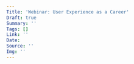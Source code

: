 ```yaml
---
Title: 'Webinar: User Experience as a Career'
Draft: true
Summary: ''
Tags: []
Link: ''
Date: 
Source: ''
Img: ''
---
```

